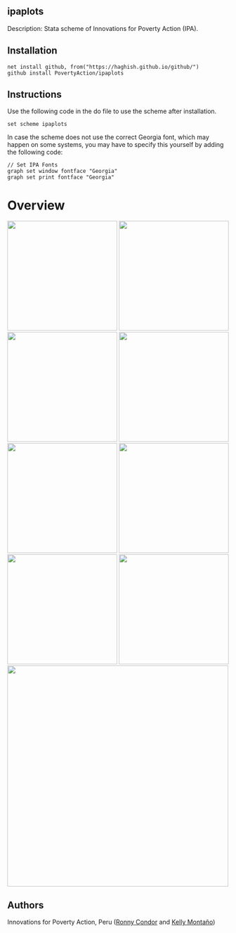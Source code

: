 ## ipaplots

Description: Stata scheme of Innovations for Poverty Action (IPA).

## Installation

 ```
net install github, from("https://haghish.github.io/github/")
github install PovertyAction/ipaplots

```
## Instructions
Use the following code in the do file to use the scheme after installation.

```
set scheme ipaplots
```

In case the scheme does not use the correct Georgia font, which may happen on some systems, you may have to specify this yourself by adding the following code:

```
// Set IPA Fonts
graph set window fontface "Georgia"
graph set print fontface "Georgia"

```

# Overview
<img src="./graphs/scatter_plot.png" height="250"> <img src="./graphs/line_graph.png" height="250">
<img src="./graphs/pie_chart.png" height="250"> <img src="./graphs/box_plot.png" height="250">
<img src="./graphs/histogram.png" height="250"> <img src="./graphs/hbar.png" height="250">
<img src="./graphs/density.png" height="250"> <img src="./graphs/range_graphs.png" height="250">
<img src="./graphs/bygraphs.png" height="503">

## Authors
Innovations for Poverty Action, Peru ([Ronny Condor](https://www.poverty-action.org/node/45391) and [Kelly Montaño](https://poverty-action.org/node/39116))
